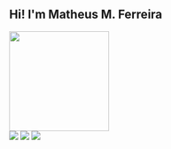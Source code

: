 ## Hi! I'm Matheus M. Ferreira 
 <div>
  <a href="https://github.com/mmferreira2000">
  <img height="180em" src="https://github-readme-stats.vercel.app/api?username=mmferreira2000&show_icons=true&theme=gruvbox&include_all_commits=true&count_private=true"/>
<!--   <img height="180em" src="https://github-readme-stats.vercel.app/api/top-langs/?username=mmferreira2000&layout=compact&langs_count=16&theme=gruvbox"/> -->
<div>
<div> 
  <a href="https://instagram.com/moreira_ferreira" target="_blank"><img src="https://img.shields.io/badge/-Instagram-%23E4405F?style=for-the-badge&logo=instagram&logoColor=white" target="_blank"></a>
  <a href = "mailto: moreira.mferreira@gmail.com"><img src="https://img.shields.io/badge/-Gmail-%23333?style=for-the-badge&logo=gmail&logoColor=white" target="_blank"></a>
  <a href="https://www.linkedin.com/in/matheus-moreira-ferreira/" target="_blank"><img src="https://img.shields.io/badge/-LinkedIn-%230077B5?style=for-the-badge&logo=linkedin&logoColor=white" target="_blank"></a>
</div>
<!--
**mmferreira2000/mmferreira2000** is a ✨ _special_ ✨ repository because its `README.md` (this file) appears on your GitHub profile.
